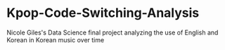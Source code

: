 # Kpop-Code-Switching-Analysis
Nicole Giles's Data Science final project analyzing the use of English and Korean in Korean music over time
